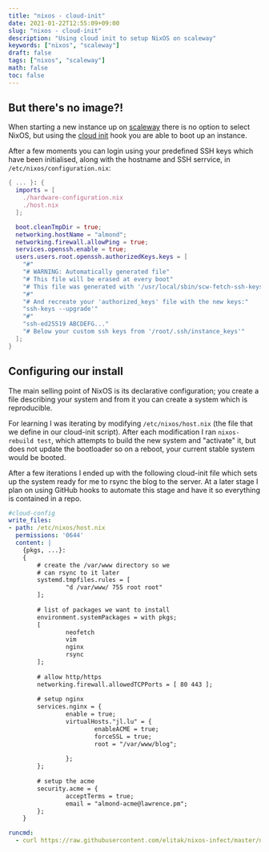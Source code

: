 ```yaml
---
title: "nixos - cloud-init"
date: 2021-01-22T12:55:09+09:00
slug: "nixos - cloud-init"
description: "Using cloud init to setup NixOS on scaleway"
keywords: ["nixos", "scaleway"]
draft: false
tags: ["nixos", "scaleway"]
math: false
toc: false
---
```

## But there's no image?!
When starting a new instance up on [scaleway](https://scaleway.com) there is no
option to select NixOS, but using the [cloud
init](https://nixos.wiki/wiki/Install_NixOS_on_Scaleway_X86_Virtual_Cloud_Server)
hook you are able to boot up an instance. 

After a few moments you can login using your predefined SSH keys which have been
initialised, along with the hostname and SSH serrvice, in `/etc/nixos/configuration.nix`:

```nix
{ ... }: {
  imports = [
    ./hardware-configuration.nix
    ./host.nix
  ];

  boot.cleanTmpDir = true;
  networking.hostName = "almond";
  networking.firewall.allowPing = true;
  services.openssh.enable = true;
  users.users.root.openssh.authorizedKeys.keys = [
    "#" 
    "# WARNING: Automatically generated file" 
    "# This file will be erased at every boot" 
    "# This file was generated with '/usr/local/sbin/scw-fetch-ssh-keys'" 
    "#" 
    "# And recreate your 'authorized_keys' file with the new keys:" 
    "ssh-keys --upgrade'" 
    "#" 
    "ssh-ed25519 ABCDEFG..." 
    "# Below your custom ssh keys from '/root/.ssh/instance_keys'" 
  ];
}
```

## Configuring our install
The main selling point of NixOS is its declarative configuration; you create a
file describing your system and from it you can create a system which is
reproducible. 

For learning I was iterating by modifying `/etc/nixos/host.nix` (the file that
we define in our cloud-init script). After each modification I ran
`nixos-rebuild test`, which attempts to build the new system and "activate" it,
but does not update the bootloader so on a reboot, your current stable system
would be booted. 

After a few iterations I ended up with the following cloud-init file which sets
up the system ready for me to rsync the blog to the server. At a later stage I
plan on using GitHub hooks to automate this stage and have it so everything is
contained in a repo.

```yaml
#cloud-config
write_files:
- path: /etc/nixos/host.nix
  permissions: '0644'
  content: |
    {pkgs, ...}:
    {       
        # create the /var/www directory so we
        # can rsync to it later
        systemd.tmpfiles.rules = [
                "d /var/www/ 755 root root"
        ];
        
        # list of packages we want to install
        environment.systemPackages = with pkgs;
        [       
                neofetch
                vim
                nginx
                rsync
        ];
        
        # allow http/https
        networking.firewall.allowedTCPPorts = [ 80 443 ];
        
        # setup nginx  
        services.nginx = {
                enable = true;
                virtualHosts."jl.lu" = {
                        enableACME = true;
                        forceSSL = true;
                        root = "/var/www/blog";
                
                };
        };
        
        # setup the acme
        security.acme = {
                acceptTerms = true;
                email = "almond-acme@lawrence.pm";
        };
    }

runcmd:
  - curl https://raw.githubusercontent.com/elitak/nixos-infect/master/nixos-infect |  NIXOS_IMPORT=./host.nix NIX_CHANNEL=nixos-20.09 bash 2>&1 | tee /tmp/infect.log
```


